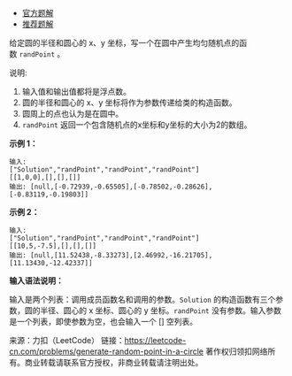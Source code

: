 * [官方题解](https://leetcode-cn.com/problems/generate-random-point-in-a-circle/solution/zai-yuan-nei-sui-ji-sheng-cheng-dian-by-leetcode/)
* [推荐题解](https://leetcode-cn.com/problems/generate-random-point-in-a-circle/solution/zai-yuan-nei-sui-ji-sheng-cheng-dian-by-617076674/)

给定圆的半径和圆心的 x、y 坐标，写一个在圆中产生均匀随机点的函数 ```randPoint``` 。

说明:

1. 输入值和输出值都将是浮点数。
2. 圆的半径和圆心的 x、y 坐标将作为参数传递给类的构造函数。
3. 圆周上的点也认为是在圆中。
4. ```randPoint``` 返回一个包含随机点的x坐标和y坐标的大小为2的数组。

**示例 1：**
```
输入: 
["Solution","randPoint","randPoint","randPoint"]
[[1,0,0],[],[],[]]
输出: [null,[-0.72939,-0.65505],[-0.78502,-0.28626],[-0.83119,-0.19803]]
```
**示例 2：**
```
输入: 
["Solution","randPoint","randPoint","randPoint"]
[[10,5,-7.5],[],[],[]]
输出: [null,[11.52438,-8.33273],[2.46992,-16.21705],[11.13430,-12.42337]]
```
**输入语法说明：**

输入是两个列表：调用成员函数名和调用的参数。```Solution``` 的构造函数有三个参数，圆的半径、圆心的 x 坐标、圆心的 y 坐标。```randPoint``` 没有参数。输入参数是一个列表，即使参数为空，也会输入一个 [] 空列表。

来源：力扣（LeetCode）
链接：https://leetcode-cn.com/problems/generate-random-point-in-a-circle
著作权归领扣网络所有。商业转载请联系官方授权，非商业转载请注明出处。

